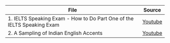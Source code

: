 | File  |  Source |
|-----|-----|
| 1. IELTS Speaking Exam - How to Do Part One of the IELTS Speaking Exam | [Youtube](https://www.youtube.com/watch?v=4FSj6tTWPFE) |
| 2. A Sampling of Indian English Accents | [Youtube](https://www.youtube.com/watch?v=v9arM_agKFA) |